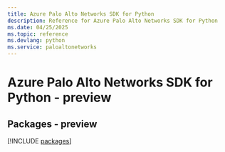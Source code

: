 ```yaml
---
title: Azure Palo Alto Networks SDK for Python
description: Reference for Azure Palo Alto Networks SDK for Python
ms.date: 04/25/2025
ms.topic: reference
ms.devlang: python
ms.service: paloaltonetworks
---
```

# Azure Palo Alto Networks SDK for Python - preview
## Packages - preview
[!INCLUDE [packages](palo-alto-networks-index.md)]
